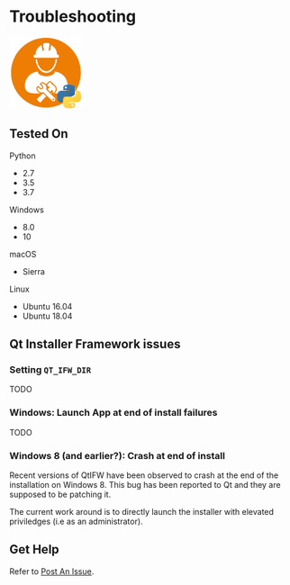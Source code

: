 # Troubleshooting
![distbuilder logo](https://raw.githubusercontent.com/BuvinJT/distbuilder/master/docs/img/distbuilder128.png)

## Tested On

Python
- 2.7
- 3.5
- 3.7
  
Windows    
- 8.0
- 10

macOS    
- Sierra

Linux   
- Ubuntu 16.04
- Ubuntu 18.04

## Qt Installer Framework issues

### Setting `QT_IFW_DIR` 

TODO

### Windows: Launch App at end of install failures

TODO

### Windows 8 (and earlier?): Crash at end of install

Recent versions of QtIFW have been observed to crash at the 
end of the installation on Windows 8.  This bug has been 
reported to Qt and they are supposed to be patching it.

The current work around is to directly launch the installer 
with elevated priviledges (i.e as an administrator).

## Get Help 

Refer to [Post An Issue](Contribute.md#post-an-issue).